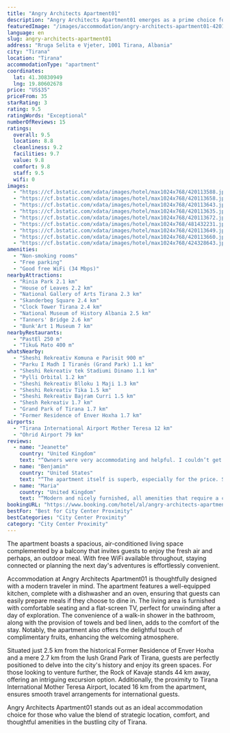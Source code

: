 ```yaml
---
title: "Angry Architects Apartment01"
description: "Angry Architects Apartment01 emerges as a prime choice for travelers seeking a blend of comfort and convenience in the heart of Tirana."
featuredImage: "/images/accommodation/angry-architects-apartment01-420113588.jpg"
language: en
slug: angry-architects-apartment01
address: "Rruga Selita e Vjeter, 1001 Tirana, Albania"
city: "Tirana"
location: "Tirana"
accommodationType: "apartment"
coordinates:
  lat: 41.30830949
  lng: 19.80602678
price: "US$35"
priceFrom: 35
starRating: 3
rating: 9.5
ratingWords: "Exceptional"
numberOfReviews: 15
ratings:
  overall: 9.5
  location: 8.8
  cleanliness: 9.2
  facilities: 9.7
  value: 9.8
  comfort: 9.8
  staff: 9.5
  wifi: 0
images:
  - "https://cf.bstatic.com/xdata/images/hotel/max1024x768/420113588.jpg?k=bb1400b591c08cb53728d6f1718a250f6cb55905efc2a425ba4262b5632263ee&o=&hp=1"
  - "https://cf.bstatic.com/xdata/images/hotel/max1024x768/420113658.jpg?k=e2a02bd83f6454054d4f1c266571d8b2f635c95b1fe0b0b94ce70544b13979bc&o=&hp=1"
  - "https://cf.bstatic.com/xdata/images/hotel/max1024x768/420113643.jpg?k=6c051785364977006758e84d23f7d2a287d64352f0465e97e7f9f77bc9a087d6&o=&hp=1"
  - "https://cf.bstatic.com/xdata/images/hotel/max1024x768/420113635.jpg?k=7fc13f72aa81d38c46f67cb30ae8f905d7ee8f0f8dcd3a983354a8f7ccceeea3&o=&hp=1"
  - "https://cf.bstatic.com/xdata/images/hotel/max1024x768/420113672.jpg?k=ddce78224f654378fb0f95b72d135f512924ba3d4b268716944ab9e30afdcc1f&o=&hp=1"
  - "https://cf.bstatic.com/xdata/images/hotel/max1024x768/481432231.jpg?k=e3ef782452205f769da876e261b037f625a162c6efda7d7bb35530fbd1119544&o=&hp=1"
  - "https://cf.bstatic.com/xdata/images/hotel/max1024x768/420113649.jpg?k=49caa3b5f8c1d29da596e6f911e3ed8f5eaff60fcb04b1843ba78087b530ea71&o=&hp=1"
  - "https://cf.bstatic.com/xdata/images/hotel/max1024x768/420113660.jpg?k=2e2924974c4d151580978988352af5bef18ea3ef33f782dde0ce957eb6530ce8&o=&hp=1"
  - "https://cf.bstatic.com/xdata/images/hotel/max1024x768/424328643.jpg?k=540323e376e958d7e0d1159cea7e78954ba5290922caf07fc49962500d275123&o=&hp=1"
amenities:
  - "Non-smoking rooms"
  - "Free parking"
  - "Good free WiFi (34 Mbps)"
nearbyAttractions:
  - "Rinia Park 2.1 km"
  - "House of Leaves 2.2 km"
  - "National Gallery of Arts Tirana 2.3 km"
  - "Skanderbeg Square 2.4 km"
  - "Clock Tower Tirana 2.4 km"
  - "National Museum of History Albania 2.5 km"
  - "Tanners' Bridge 2.6 km"
  - "Bunk'Art 1 Museum 7 km"
nearbyRestaurants:
  - "PastEl 250 m"
  - "Tiku& Mato 400 m"
whatsNearby:
  - "Sheshi Rekreativ Komuna e Parisit 900 m"
  - "Parku I Madh I Tiranës (Grand Park) 1.1 km"
  - "Sheshi Rekreativ tek Stadiumi Dinamo 1.1 km"
  - "Pylli Orbital 1.2 km"
  - "Sheshi Rekreativ Blloku 1 Maji 1.3 km"
  - "Sheshi Rekreativ Tika 1.5 km"
  - "Sheshi Rekreativ Bajram Curri 1.5 km"
  - "Shesh Rekreativ 1.7 km"
  - "Grand Park of Tirana 1.7 km"
  - "Former Residence of Enver Hoxha 1.7 km"
airports:
  - "Tirana International Airport Mother Teresa 12 km"
  - "Ohrid Airport 79 km"
reviews:
  - name: "Jeanette"
    country: "United Kingdom"
    text: "“Owners were very accommodating and helpful. I couldn’t get cash out as my bank froze my card thinking it was fraud. They allowed me to do a transfer and waited a few days for it to arrive! Very trusting and understanding of them.”"
  - name: "Benjamin"
    country: "United States"
    text: "“The apartment itself is superb, especially for the price. Sergio was a very accommodating host, check-in was easy and everything was modern, clean and comfortable. The space is stylish, with a lot of character, and the balcony with a view toward...”"
  - name: "Maria"
    country: "United Kingdom"
    text: "“Modern and nicely furnished, all amenities that require a comfortable stay! Very friendly and informative hosts, lovely location”"
bookingURL: "https://www.booking.com/hotel/al/angry-architects-apartment01.en-gb.html?aid=8035640"
bestFor: "Best for City Center Proximity"
bestCategories: "City Center Proximity"
category: "City Center Proximity"
---
```


The apartment boasts a spacious, air-conditioned living space complemented by a balcony that invites guests to enjoy the fresh air and perhaps, an outdoor meal. With free WiFi available throughout, staying connected or planning the next day's adventures is effortlessly convenient.

Accommodation at Angry Architects Apartment01 is thoughtfully designed with a modern traveler in mind. The apartment features a well-equipped kitchen, complete with a dishwasher and an oven, ensuring that guests can easily prepare meals if they choose to dine in. The living area is furnished with comfortable seating and a flat-screen TV, perfect for unwinding after a day of exploration. The convenience of a walk-in shower in the bathroom, along with the provision of towels and bed linen, adds to the comfort of the stay. Notably, the apartment also offers the delightful touch of complimentary fruits, enhancing the welcoming atmosphere.

Situated just 2.5 km from the historical Former Residence of Enver Hoxha and a mere 2.7 km from the lush Grand Park of Tirana, guests are perfectly positioned to delve into the city's history and enjoy its green spaces. For those looking to venture further, the Rock of Kavaje stands 44 km away, offering an intriguing excursion option. Additionally, the proximity to Tirana International Mother Teresa Airport, located 16 km from the apartment, ensures smooth travel arrangements for international guests.

Angry Architects Apartment01 stands out as an ideal accommodation choice for those who value the blend of strategic location, comfort, and thoughtful amenities in the bustling city of Tirana.